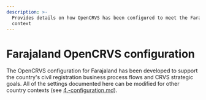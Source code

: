 ```yaml
---
description: >-
  Provides details on how OpenCRVS has been configured to meet the Farajaland
  context
---
```


# Farajaland OpenCRVS configuration

The OpenCRVS configuration for Farajaland has been developed to support the country's civil registration business process flows and CRVS strategic goals. All of the settings documented here can be modified for other country contexts (see [4.-configuration.md](../../../setup/4.-configuration.md "mention")).
